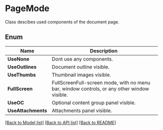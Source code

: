 ﻿
# PageMode
Class descibes used components of the document page.

## Enum
 Name | Description
------------ | ------------
**UseNone** | Dont use any components.
**UseOutlines** | Document outline visible.
**UseThumbs** | Thumbnail images visible.
**FullScreen** | FullScreenFull-screen mode, with no menu bar, window controls, or any other window visible.
**UseOC** | Optional content group panel visible.
**UseAttachments** | Attachments panel visible.


[[Back to Model list]](../../README.md#documentation-for-models) [[Back to API list]](../../README.md#documentation-for-api-endpoints) [[Back to README]](../../README.md)



